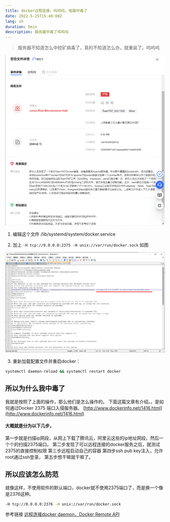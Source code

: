 ```yaml
---
title: docker远程连接，呜呜呜，电脑中毒了
date: 2022-5-25T15:40:00Z
lang: zh
duration: 5min
description: 服务器中毒了呜呜呜
---
```


> 服务器不知道怎么中挖矿病毒了，真的不知道怎么办，就重装了。呜呜呜

![docker添加远程](../../img/assets/bingdu.png)

1. 编辑这个文件
/lib/systemd/system/docker.service

2. 加上 `-H tcp://0.0.0.0:2375 -H unix://var/run/docker.sock`
如图

![docker添加远程](../../img/assets/img-20220525docker.png)

3. 重新加载配置文件并重启docker：

```bash
systemctl daemon-reload && systemctl restart docker

```


## 所以为什么我中毒了

我就是按照了上面的操作，那么他们是怎么操作的。
下面这篇文章有介绍。。是如何通过Docker 2375 端口入侵服务器。
[http://www.dockerinfo.net/1416.html](http://www.dockerinfo.net/1416.html)

#### 大概就是分为以下几步，

第一步就是扫描ip网段，从网上下载了腾讯云，阿里云这些的ip地址网段，然后一个个的扫描2375端口。
第二步发现了可以远程连接的docker服务之后，就测试2375的直接控制权限
第三步远程启动自己的容器
第四步ssh pub key注入，允许root通过ssh登录，
第五步想干嘛就干嘛了。


## 所以应该怎么防范

就像这样，不使用软件的默认端口，docker就不使用2375端口了，而是换一个像是2376这种。

```bash
-H tcp://0.0.0.0:2376 -H unix://var/run/docker.sock
```

参考链接 [远程连接docker daemon，Docker Remote API](https://deepzz.com/post/dockerd-and-docker-remote-api.html)